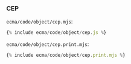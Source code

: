 ### CEP

`ecma/code/object/cep.mjs`:
```js
{% include ecma/code/object/cep.js %}
```

`ecma/code/object/cep.print.mjs`:
```js
{% include ecma/code/object/cep.print.mjs %}
```
